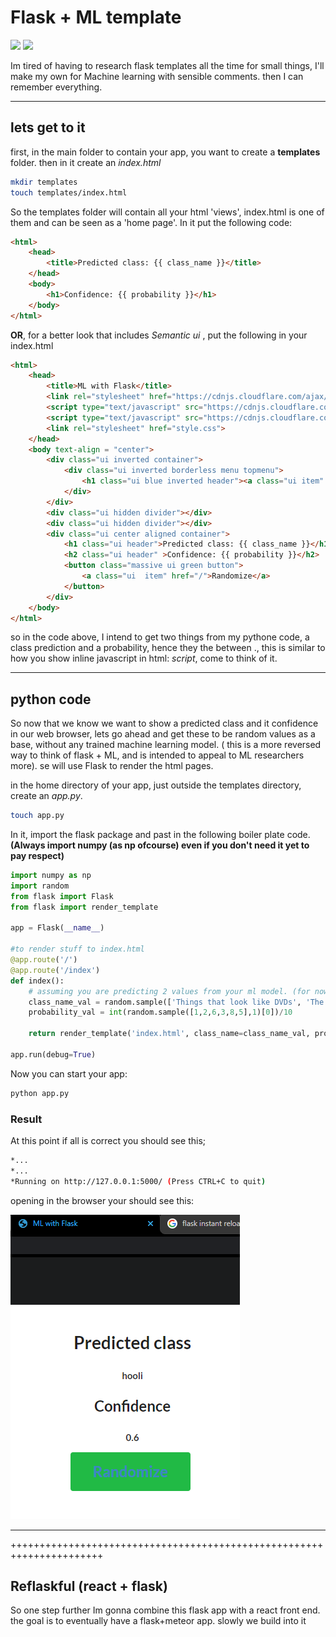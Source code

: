 # Flask + ML template

[![](https://img.shields.io/badge/python-3.5%2B-green.svg)]()
[![](https://img.shields.io/badge/flask-1.1%2B-red.svg)]()

Im tired of having to research flask templates all the time for small things, I'll make my own for Machine learning with sensible comments. then I can remember everything.

-----

## lets get to it

first, in the main folder to contain your app, you want to create a __templates__ folder. then in it create an _index.html_

```bash
mkdir templates
touch templates/index.html
```

So the templates folder will contain all your html 'views', index.html is one of  them and can be seen as a 'home page'. In it put the following code:

```html
<html>
    <head>
        <title>Predicted class: {{ class_name }}</title>
    </head>
    <body>
        <h1>Confidence: {{ probability }}</h1>
    </body>
</html>
```

__OR__, for a better look that includes _Semantic ui_ , put the following in your index.html


```html
<html>
    <head>
        <title>ML with Flask</title>
        <link rel="stylesheet" href="https://cdnjs.cloudflare.com/ajax/libs/semantic-ui/2.4.1/semantic.min.css">
        <script type="text/javascript" src="https://cdnjs.cloudflare.com/ajax/libs/jquery/3.3.1/jquery.min.js"></script>
        <script type="text/javascript" src="https://cdnjs.cloudflare.com/ajax/libs/semantic-ui/2.4.1/semantic.min.js"></script>
        <link rel="stylesheet" href="style.css">
    </head>
    <body text-align = "center">
        <div class="ui inverted container">
            <div class="ui inverted borderless menu topmenu">
                <h1 class="ui blue inverted header"><a class="ui item" href="/">APP NAME</a></h1>
            </div>
        </div>
        <div class="ui hidden divider"></div>
        <div class="ui hidden divider"></div>
        <div class="ui center aligned container">
            <h1 class="ui header">Predicted class: {{ class_name }}</h1>
            <h2 class="ui header" >Confidence: {{ probability }}</h2>
            <button class="massive ui green button">
                <a class="ui  item" href="/">Randomize</a>
            </button>
        </div>
    </body>
</html>

````

so in the code above, I intend to get two things from my pythone code, a class prediction and a probability, hence they the between ${{ . }}$, this is similar to how you show inline javascript in html: ${script}$, come to think of it.

----
## python code

So now that we know we want to show a predicted class and it confidence in our web browser, lets go ahead and get these to be random values as a base, without any trained machine learning model. ( this is a more reversed way to think of flask + ML, and is intended to appeal to ML researchers more). se will use Flask to render the html pages.

in the home directory of your app, just outside the templates directory, create an _app.py_.

```bash
touch app.py
```

In it, import the flask package and past in the following boiler plate code. __(Always import numpy (as np ofcourse) even if you don't need it yet to pay respect)__

```python
import numpy as np
import random
from flask import Flask
from flask import render_template

app = Flask(__name__)

#to render stuff to index.html
@app.route('/')
@app.route('/index')
def index():
    # assuming you are predicting 2 values from your ml model. (for now lets give random values)
    class_name_val = random.sample(['Things that look like DVDs', 'The ghost of Groot', 'Erlic','Bus','hooli'],1)[0]
    probability_val = int(random.sample([1,2,6,3,8,5],1)[0])/10

    return render_template('index.html', class_name=class_name_val, probability=probability_val)

app.run(debug=True)
```

Now you can start your app:

```bash
python app.py
```

### Result 

At this point if all is correct you should see this;
```bash
*...
*...
*Running on http://127.0.0.1:5000/ (Press CTRL+C to quit)
```

opening in the browser your should see this:

![exampleimage](example1.png)

-----
++++++++++++++++++++++++++++++++++++++++++++++++++++++++++++++++++++++

## Reflaskful (react + flask)

So one step further Im gonna combine this flask app with a react front end. the goal is to eventually have a flask+meteor app. slowly we build into it


